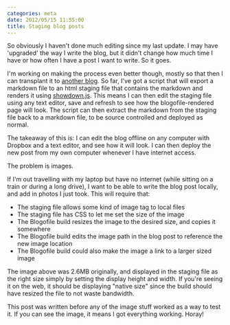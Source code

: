 ```yaml
---
categories: meta
date: 2012/05/15 11:55:00
title: Staging blog posts
---
```

So obviously I haven't done much editing since my last update. I may have 'upgraded' the way I write the blog, but it didn't change how much time I have or how often I have a post I want to write. So it goes.

I'm working on making the process even better though, mostly so that then I can transplant it to [another blog](http://blog.steveandcolleen.com). So far, I've got a script that will export a markdown file to an html staging file that contains the markdown and renders it using [showdown.js](https://github.com/coreyti/showdown/). This means I can then edit the staging file using any text editor, save and refresh to see how the blogofile-rendered page will look. The script can then extract the markdown from the staging file back to a markdown file, to be source controlled and deployed as normal.

The takeaway of this is: I can edit the blog offline on any computer with Dropbox and a text editor, and see how it will look. I can then deploy the new post from my own computer whenever I have internet access.

The problem is images.

If I'm out travelling with my laptop but have no internet (while sitting on a train or during a long drive), I want to be able to write the blog post locally, and add in photos I just took. This will require that:

* The staging file allows some kind of image tag to local files
* The staging file has CSS to let me set the size of the image
* The Blogofile build resizes the image to the desired size, and copies it somewhere
* The Blogofile build edits the image path in the blog post to reference the new image location
* The Blogofile build could also make the image a link to a larger sized image

The image above was 2.6MB originally, and displayed in the staging file as the right size simply by setting the display height and width. If you're seeing it on the web, it should be displaying "native size" since the build should have resized the file to not waste bandwidth.

This post was written before any of the image stuff worked as a way to test it. If you can see the image, it means I got everything working. Horay!
